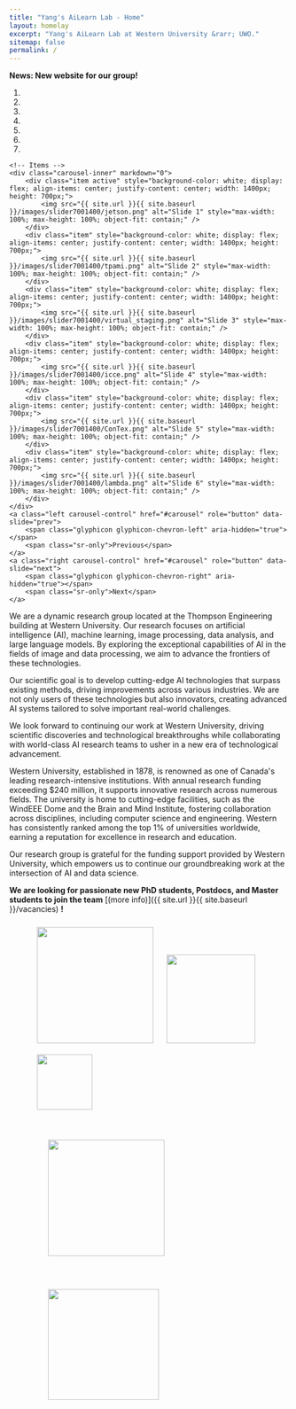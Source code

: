 ```yaml
---
title: "Yang's AiLearn Lab - Home"
layout: homelay
excerpt: "Yang's AiLearn Lab at Western University &rarr; UWO."
sitemap: false
permalink: /
---
```


**News: New website for our group!** 


<div markdown="0" id="carousel" class="carousel slide" data-ride="carousel" data-interval="4000" data-pause="hover">
    <!-- Menu -->
    <ol class="carousel-indicators">
        <li data-target="#carousel" data-slide-to="0" class="active"></li>
        <li data-target="#carousel" data-slide-to="1"></li>
        <li data-target="#carousel" data-slide-to="2"></li>
        <li data-target="#carousel" data-slide-to="3"></li>
        <li data-target="#carousel" data-slide-to="4"></li>
        <li data-target="#carousel" data-slide-to="5"></li>
        <li data-target="#carousel" data-slide-to="6"></li>
    </ol>

    <!-- Items -->
    <div class="carousel-inner" markdown="0">
        <div class="item active" style="background-color: white; display: flex; align-items: center; justify-content: center; width: 1400px; height: 700px;">
            <img src="{{ site.url }}{{ site.baseurl }}/images/slider7001400/jetson.png" alt="Slide 1" style="max-width: 100%; max-height: 100%; object-fit: contain;" />
        </div>
        <div class="item" style="background-color: white; display: flex; align-items: center; justify-content: center; width: 1400px; height: 700px;">
            <img src="{{ site.url }}{{ site.baseurl }}/images/slider7001400/tpami.png" alt="Slide 2" style="max-width: 100%; max-height: 100%; object-fit: contain;" />
        </div>
        <div class="item" style="background-color: white; display: flex; align-items: center; justify-content: center; width: 1400px; height: 700px;">
            <img src="{{ site.url }}{{ site.baseurl }}/images/slider7001400/virtual_staging.png" alt="Slide 3" style="max-width: 100%; max-height: 100%; object-fit: contain;" />
        </div>
        <div class="item" style="background-color: white; display: flex; align-items: center; justify-content: center; width: 1400px; height: 700px;">
            <img src="{{ site.url }}{{ site.baseurl }}/images/slider7001400/icce.png" alt="Slide 4" style="max-width: 100%; max-height: 100%; object-fit: contain;" />
        </div>
        <div class="item" style="background-color: white; display: flex; align-items: center; justify-content: center; width: 1400px; height: 700px;">
            <img src="{{ site.url }}{{ site.baseurl }}/images/slider7001400/ConTex.png" alt="Slide 5" style="max-width: 100%; max-height: 100%; object-fit: contain;" />
        </div>
        <div class="item" style="background-color: white; display: flex; align-items: center; justify-content: center; width: 1400px; height: 700px;">
            <img src="{{ site.url }}{{ site.baseurl }}/images/slider7001400/lambda.png" alt="Slide 6" style="max-width: 100%; max-height: 100%; object-fit: contain;" />
        </div>
    </div>
    <a class="left carousel-control" href="#carousel" role="button" data-slide="prev">
        <span class="glyphicon glyphicon-chevron-left" aria-hidden="true"></span>
        <span class="sr-only">Previous</span>
    </a>
    <a class="right carousel-control" href="#carousel" role="button" data-slide="next">
        <span class="glyphicon glyphicon-chevron-right" aria-hidden="true"></span>
        <span class="sr-only">Next</span>
    </a>
</div>


We are a dynamic research group located at the Thompson Engineering building at Western University. Our research focuses on artificial intelligence (AI), machine learning, image processing, data analysis, and large language models. By exploring the exceptional capabilities of AI in the fields of image and data processing, we aim to advance the frontiers of these technologies.

Our scientific goal is to develop cutting-edge AI technologies that surpass existing methods, driving improvements across various industries. We are not only users of these technologies but also innovators, creating advanced AI systems tailored to solve important real-world challenges.

We look forward to continuing our work at Western University, driving scientific discoveries and technological breakthroughs while collaborating with world-class AI research teams to usher in a new era of technological advancement.

Western University, established in 1878, is renowned as one of Canada's leading research-intensive institutions. With annual research funding exceeding $240 million, it supports innovative research across numerous fields. The university is home to cutting-edge facilities, such as the WindEEE Dome and the Brain and Mind Institute, fostering collaboration across disciplines, including computer science and engineering. Western has consistently ranked among the top 1% of universities worldwide, earning a reputation for excellence in research and education.

Our research group is grateful for the funding support provided by Western University, which empowers us to continue our groundbreaking work at the intersection of AI and data science.

 **We are  looking for passionate new PhD students, Postdocs, and Master students to join the team** [(more info)]({{ site.url }}{{ site.baseurl }}/vacancies) **!**



<figure class="fourth">
  <img src="{{ site.url }}{{ site.baseurl }}/images/logopic/western.png" style="width: 210px; margin: 10px;">
  <img src="{{ site.url }}{{ site.baseurl }}/images/logopic/nserc.png" style="width: 160px; margin: 10px;">
  <img src="{{ site.url }}{{ site.baseurl }}/images/logopic/vi.png" style="width: 100px; margin: 10px;">
</figure>

<figure class="fourth">
  <img src="{{ site.url }}{{ site.baseurl }}/images/logopic/computecanada.png" style="width: 210px; margin: 30px;">
  <img src="{{ site.url }}{{ site.baseurl }}/images/logopic/mitacs.png" style="width: 200px; margin: 30px;">
</figure>
